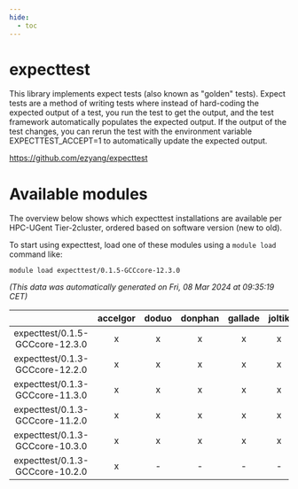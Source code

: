 ```yaml
---
hide:
  - toc
---
```


expecttest
==========


This library implements expect tests (also known as "golden" tests). Expect tests are a method of writing tests where instead of hard-coding the expected output of a test, you run the test to get the output, and the test framework automatically populates the expected output. If the output of the test changes, you can rerun the test with the environment variable EXPECTTEST_ACCEPT=1 to automatically update the expected output.

https://github.com/ezyang/expecttest
# Available modules


The overview below shows which expecttest installations are available per HPC-UGent Tier-2cluster, ordered based on software version (new to old).

To start using expecttest, load one of these modules using a `module load` command like:

```shell
module load expecttest/0.1.5-GCCcore-12.3.0
```

*(This data was automatically generated on Fri, 08 Mar 2024 at 09:35:19 CET)*  

| |accelgor|doduo|donphan|gallade|joltik|skitty|
| :---: | :---: | :---: | :---: | :---: | :---: | :---: |
|expecttest/0.1.5-GCCcore-12.3.0|x|x|x|x|x|x|
|expecttest/0.1.3-GCCcore-12.2.0|x|x|x|x|x|x|
|expecttest/0.1.3-GCCcore-11.3.0|x|x|x|x|x|x|
|expecttest/0.1.3-GCCcore-11.2.0|x|x|x|x|x|x|
|expecttest/0.1.3-GCCcore-10.3.0|x|x|x|x|x|x|
|expecttest/0.1.3-GCCcore-10.2.0|x|-|-|-|-|-|
